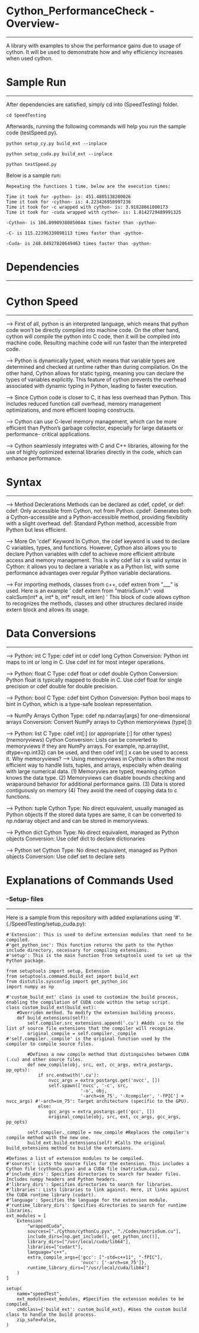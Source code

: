 # Cython_PerformanceCheck -Overview-
---
A library with examples to show the performance gains due to usage of cython. It will be used to demonstrate how and why efficiency increases when used cython.


# Sample Run
---
After dependencies are satisfied, simply cd into (SpeedTesting) folder. 

    cd SpeedTesting

Afterwards, running the following commands will help you
run the sample code (testSpeed.py).

    python setup_cy.py build_ext --inplace

    python setup_cuda.py build_ext --inplace

    python testSpeed.py 
  

Below is a sample run:

    Repeating the functions 1 time, below are the execution times:
    
    Time it took for -python- is: 451.4805138280026
    Time it took for -cython- is: 4.223426950997236
    Time it took for -c wrapped with cython- is: 3.91828661800173
    Time it took for -cuda wrapped with cython- is: 1.8142729489991325
    
    -Cython- is 106.89909380850044 times faster than -python-
    
    -C- is 115.22396339098113 times faster than -python- 

    -Cuda- is 248.84927820649463 times faster than -python- 
    

# Dependencies
---


# Cython Speed
---
--> First of all, python is an interpreted language, which means that python code won't be directly compiled into machine code. On the other hand, cython     will compile the python into C code, then it will be compiled into machine code. Resulting machine code will run faster than the interpreted code.

--> Python is dynamically typed, which means that variable types are determined and checked at runtime rather than during compilation. On the other hand,     Cython allows for static typing, meaning you can declare the types of variables explicitly. This feature of cython prevents the overhead associated       with dynamic typing in Python, leading to faster execution.

--> Since Cython code is closer to C, it has less overhead than Python. This includes reduced function call overhead, memory management optimizations,        and more efficient looping constructs.

--> Cython can use C-level memory management, which can be more efficient than Python’s garbage collector, especially for large datasets or performance-     critical applications.

--> Cython seamlessly integrates with C and C++ libraries, allowing for the use of highly optimized external libraries directly in the code, which can       enhance performance.


# Syntax
---
--> Method Declerations
    Methods can be declared as cdef, cpdef, or def:
    cdef: Only accessible from Cython, not from Python.
    cpdef: Generates both a Cython-accessible and a Python-accessible method, providing flexibility with a slight overhead.
    def: Standard Python method, accessible from Python but less efficient.

--> More On 'cdef' Keyword
    In Cython, the cdef keyword is used to declare C variables, types, and functions. However, Cython also allows you to declare Python variables with      cdef to achieve more efficient attribute access and memory management. This is why cdef list x is valid syntax in Cython: it allows you to declare      a variable x as a Python list, with some performance advantages over regular Python variable declarations.

--> For importing methods, classes from c++, cdef extren from "___" is used. Here is an example
    '
    cdef extern from "matrixSum.h":
	    void calcSum(int* a, int* b, int* result, int len)
    '
    This block of code allows cython to recognizes the methods, classes and other structures declared inside extern block and
    allows its usage.
    
    
# Data Conversions
---
--> Python: int
    C Type: cdef int or cdef long
    Cython Conversion: Python int maps to int or long in C. Use cdef int for most integer operations.

--> Python: float
    C Type: cdef float or cdef double
    Cython Conversion: Python float is typically mapped to double in C. Use cdef float for single precision or cdef double for double precision.

--> Python: bool
    C Type: cdef bint
    Cython Conversion: Python bool maps to bint in Cython, which is a type-safe boolean representation.

--> NumPy Arrays
    Cython Type: cdef np.ndarray[args] for one-dimensional arrays
    Conversion: Convert NumPy arrays to Cython memoryviews (type[:])

--> Python: list
    C Type: cdef int[:] (or appropriate [:] for other types) (memoryviews)
    Cython Conversion: Lists can be converted to memoryviews if they are NumPy arrays. For example, np.array(list, dtype=np.int32) can be used, and             then cdef int[:] x can be used to access it.
    Why memoryviews? --> Using memoryviews in Cython is often the most efficient way to handle lists, tuples, and arrays, especially when dealing with          large numerical data. 
        (1) Memoryvies are typed, meaning cython knows the data type.
        (2) Memoryviews can disable bounds checking and wraparound behavior for additional performance gains.
        (3) Data is stored contiguously on memory
        (4) They avoid the need of copying data to c functions.

--> Python: tuple
    Cython Type: No direct equivalent, usually managed as Python objects
        If the stored data types are same, it can be converted to np.ndarray object and and can be stored in memoryviews.

--> Python dict
    Cython Type: No direct equivalent, managed as Python objects
    Conversion: Use cdef dict to declare dictionaries

--> Python set
    Cython Type: No direct equivalent, managed as Python objects
    Conversion: Use cdef set to declare sets


# Explanations of Commands Used
### -Setup- files
---
Here is a sample from this repository with added explanations using '#'. (./SpeedTesting/setup_cuda.py):
    
    #'Extension': This is used to define extension modules that need to be compiled.
    #'get_python_inc': This function returns the path to the Python include directory, necessary for compiling extensions.
    #'setup': This is the main function from setuptools used to set up the Python package.
    
    from setuptools import setup, Extension
    from setuptools.command.build_ext import build_ext
    from distutils.sysconfig import get_python_inc
    import numpy as np
    
    #'custom_build_ext' class is used to customize the build process, enabling the compilation of CUDA code within the setup script.
    class custom_build_ext(build_ext): 
        #Overriden method. To modify the extension building process.
        def build_extensions(self):
            self.compiler.src_extensions.append('.cu') #Adds .cu to the list of source file extensions that the compiler will recognize.
            original_compile = self.compiler._compile #'self.compiler._compile' is the original function used by the compiler to compile source files.

            #Defines a new compile method that distinguishes between CUDA (.cu) and other source files.
            def new_compile(obj, src, ext, cc_args, extra_postargs, pp_opts): 
                if src.endswith('.cu'):
                    nvcc_args = extra_postargs.get('nvcc', [])
                    self.spawn(['nvcc', '-c', src,
                                '-o', obj,
                                '-arch=sm_75', '-Xcompiler', '-fPIC'] + nvcc_args) #'-arch=sm_75': Target architecture (specific to the GPU).
                else:
                    gcc_args = extra_postargs.get('gcc', [])
                    original_compile(obj, src, ext, cc_args, gcc_args, pp_opts)
            
            self.compiler._compile = new_compile #Replaces the compiler's compile method with the new one.
            build_ext.build_extensions(self) #Calls the original build_extensions method to build the extensions.
    
    #Defines a list of extension modules to be compiled.
    #'sources': Lists the source files for the extension. This includes a Cython file (cythonCu.pyx) and a CUDA file (matrixSum.cu).
    #'include_dirs': Specifies directories to search for header files. Includes numpy headers and Python headers.
    #'library_dirs': Specifies directories to search for libraries.
    #'libraries': Lists libraries to link against. Here, it links against the CUDA runtime library (cudart).
    #'language': Specifies the language for the extension module.
    #'runtime_library_dirs': Specifies directories to search for runtime libraries.
    ext_modules = [
        Extension(
            "wrappedCuda",
            sources=["./Cython/cythonCu.pyx", "./Codes/matrixSum.cu"], 
            include_dirs=[np.get_include(), get_python_inc()],
            library_dirs=["/usr/local/cuda/lib64"], 
            libraries=["cudart"],
            language="c++", 
            extra_compile_args={'gcc': ["-std=c++11", "-fPIC"],
                                'nvcc': ['-arch=sm_75']},
            runtime_library_dirs=["/usr/local/cuda/lib64"] 
        )
    ]
    
    setup(
        name="speedTest",
        ext_modules=ext_modules, #Specifies the extension modules to be compiled.
        cmdclass={'build_ext': custom_build_ext}, #Uses the custom build class to handle the build process.
        zip_safe=False,
    )
